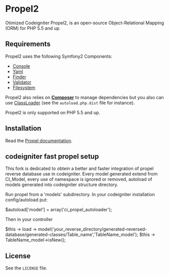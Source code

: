 # Propel2

Otimized Codeigniter Propel2, is an open-source Object-Relational Mapping (ORM) for PHP 5.5 and up.


## Requirements

Propel2 uses the following Symfony2 Components:

* [Console](https://github.com/symfony/Console)
* [Yaml](https://github.com/symfony/Yaml)
* [Finder](https://github.com/symfony/Finder)
* [Validator](https://github.com/symfony/Validator)
* [Filesystem](https://github.com/symfony/Filesystem)

Propel2 also relies on [**Composer**](https://github.com/composer/composer) to manage dependencies but you
also can use [ClassLoader](https://github.com/symfony/ClassLoader) (see the `autoload.php.dist` file for instance).

Propel2 is only supported on PHP 5.5 and up.


## Installation

Read the [Propel documentation](http://propelorm.org/documentation/01-installation.html).

## codeigniter fast propel setup

This fork is dedicated to obtein a better and faster integration of propel reverse database use in codeigniter.
Every model generated extend from CI_Model, every use of namespace is ignored or removed, autoload of models generated into
codeigniter structure directory.

Run propel from a 'models' subdirectory. In your codeigniter installation config/autoload put:

$autoload['model'] = array('ci_propel_autoloader');

Then in your controller

$this -> load -> model('your_reverse_directory/generated-reversed-database/generated-classes/Table_name','TableName_model');
$this -> TableName_model->isNew();



## License

See the `LICENSE` file.
